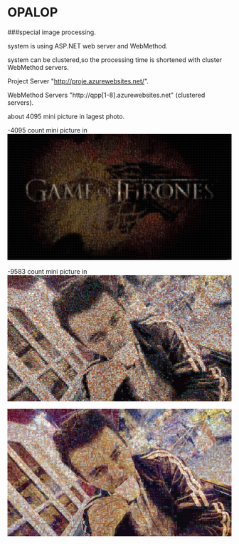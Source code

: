 # OPALOP
###special image processing.

system is using ASP.NET web server and WebMethod.

system can be clustered,so the processing time is shortened with cluster WebMethod servers.

Project Server "http://proje.azurewebsites.net/".

WebMethod Servers "http://qpp[1-8].azurewebsites.net" (clustered servers).

about 4095 mini picture in lagest photo.

-4095 count mini picture in
![OnePhotoALofOfPictures](https://raw.githubusercontent.com/MSAlih1/OPALOP/master/game-of-thornes-opalop.jpg)

-9583 count mini picture in
![OnePhotoALofOfPictures](https://raw.githubusercontent.com/MSAlih1/OPALOP/master/self-test-24x24-opalop.jpg)

![OnePhotoALofOfPictures](https://raw.githubusercontent.com/MSAlih1/OPALOP/master/self-test-41x41-opalop.jpg)
